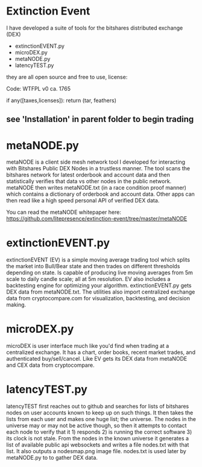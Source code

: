 Extinction Event
====================
I have developed a suite of tools for the bitshares distributed exchange (DEX)

- extinctionEVENT.py
- microDEX.py
- metaNODE.py
- latencyTEST.py

they are all open source and free to use, license:

Code:
WTFPL v0 ca. 1765

if any([taxes,licenses]):
    return (tar, feathers)

see 'Installation' in parent folder to begin trading
-----------------------------------

metaNODE.py 
====================

metaNODE is a client side mesh network tool I developed for interacting with Bitshares Public DEX Nodes in a trustless manner. The tool scans the bitshares network for latest orderbook and account data and then statistically verifies that data vs other nodes in the public network. metaNODE then writes metaNODE.txt (in a race condition proof manner) which contains a dictionary of orderbook and account data. Other apps can then read like a high speed personal API of verified DEX data. 

You can read the metaNODE whitepaper here: https://github.com/litepresence/extinction-event/tree/master/metaNODE

extinctionEVENT.py
====================

extinctionEVENT (EV) is a simple moving average trading tool which splits the market into Bull/Bear state and then trades on different thresholds depending on state. Is capable of producing live moving averages from 5m scale to daily candle scale; all at 5m resolution. EV also includes a backtesting engine for optimizing your algorithm. extinctionEVENT.py gets DEX data from metaNODE.txt. The utilities also import centralized exchange data from cryptocompare.com for visualization, backtesting, and decision making. 

microDEX.py 
====================

microDEX is user interface much like you'd find when trading at a centralized exchange. It has a chart, order books, recent market trades, and authenticated buy/sell/cancel. Like EV gets its DEX data from metaNODE and CEX data from cryptocompare.

latencyTEST.py
====================

latencyTEST first reaches out to github and searches for lists of bitshares nodes on user accounts known to keep up on such things. It then takes the lists from each user and makes one huge list; the universe. The nodes in the universe may or may not be active though, so then it attempts to contact each node to verify that it 1) responds 2) is running the correct software 3) its clock is not stale. From the nodes in the known universe it generates a list of available public api websockets and writes a file nodes.txt with that list. It also outputs a nodesmap.png image file. nodes.txt is used later by metaNODE.py to to gather DEX data. 


